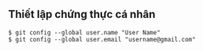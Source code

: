 ## Thiết lập chứng thực cá nhân
```
$ git config --global user.name "User Name"  
$ git config --global user.email "username@gmail.com"
```
